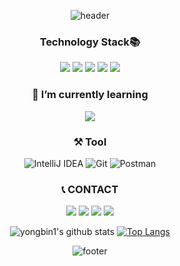 <div align = center>

![header](https://capsule-render.vercel.app/api?type=waving&color=auto&height=260&section=header&text=YongBin&fontSize=60&animation=fadeIn&fontAlignY=32&desc=Back-End%20Developer&descAlignY=51&descAlign=60)
### Technology Stack📚
<span><img src="https://img.shields.io/badge/JavaScript-F7DF1E?style=flat-square&logo=JavaScript&logoColor=white"/></span>
<span><img src="https://img.shields.io/badge/MySQL-4479A1?style=flat-square&logo=MySQL&logoColor=white"/></a></span>
<img src="https://img.shields.io/badge/Node.js-339933?style=flat-square&logo=Node.js&logoColor=white"/></a>
<img src ="https://img.shields.io/badge/Java-647104?style=flat-square&logo=Java&logoColor=white"/>
<img src ="https://img.shields.io/badge/Spring-967f32?style=flat-square&logo=Spring&logoColor=white"/>
  
### 🌱 I’m currently learning
<img src ="https://img.shields.io/badge/SpringBoot-967f32?style=flat-square&logo=SpringBoot&logoColor=white"/>

### ⚒️ Tool
  ![IntelliJ IDEA](https://img.shields.io/badge/IntelliJ-000000.svg?style=for-the-badge&logo=intellij-idea&logoColor=white)
  ![Git](http://img.shields.io/badge/Git-F05032?style=for-the-badge&logo=git&logoColor=white)
  ![Postman](http://img.shields.io/badge/Postman-FF6C37?style=for-the-badge&logo=postman&logoColor=white)

### 📞 CONTACT
<a href="mailto:yong10241103@gmail.com"><img src="https://img.shields.io/badge/Gmail-d14836?style=flat-square&logo=Gmail&logoColor=white&link=yong10241103@gmail.com"/></a>
<a href="mailto:rhdydqls1024@naver.com"><img src="https://img.shields.io/badge/Naver-69e373?style=flat-square&logo=Naver&logoColor=white&link=rhdydqls1024@naver.com"/></a>
<a href="https://www.instagram.com/koyong_2"><img src="https://img.shields.io/badge/Instagram-a640a4?style=flat-square&logo=instagram&logoColor=white&link=https://www.instagram.com/k_y0y0"/></a>
  <a href="https://yongbin1024.tistory.com"><img src="https://img.shields.io/badge/Tistory-414142?style=flat-square&logo=t-mobile&logoColor=white&link=https://yongbin1024.tistory.com"/></a>

![yongbin1's github stats](https://github-readme-stats.vercel.app/api?username=yongbin1&theme=vue&show_icons=true&hide_border=true)
[![Top Langs](https://github-readme-stats.vercel.app/api/top-langs/?username=yongbin1&theme=vue&layout=compact&hide_border=true)](https://github.com/anuraghazra/github-readme-stats)<br>
      
![footer](https://capsule-render.vercel.app/api?type=waving&color=gradient&reversal=false&section=footer)
</div>
